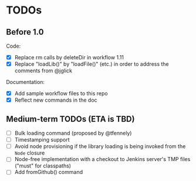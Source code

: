 
TODOs
=====

Before 1.0
---

Code:
* [x] Replace rm calls by deleteDir in workflow 1.11
* [x] Replace "loadLib()" by "loadFile()" (etc.) in order to address the comments from @jglick

Documentation:
* [x] Add sample workflow files to this repo
* [x] Reflect new commands in the doc

Medium-term TODOs (ETA is TBD)
---
* [ ] Bulk loading command (proposed by @tfennely)
* [ ] Timestamping support
* [ ] Avoid node provisioning if the library loading is being invoked from the <code>Node</code> closure
* [ ] Node-free implementation with a checkout to Jenkins server's TMP files ("must" for classpaths)
* [ ] Add fromGithub() command
